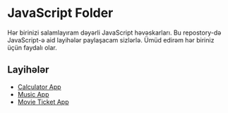 
# JavaScript Folder

Hər birinizi salamlayıram dəyərli JavaScript həvəskarları. Bu repostory-də JavaScript-ə aid layihələr paylaşacam sizlərlə. Ümüd edirəm hər biriniz üçün faydalı olar.

## Layihələr
- [Calculator App](https://github.com/eminazeroglu/javascript-folder/tree/main/calculate-app)
- [Music App](https://github.com/eminazeroglu/javascript-folder/tree/main/music-app)
- [Movie Ticket App](https://github.com/eminazeroglu/javascript-folder/tree/main/movie-ticket-app)